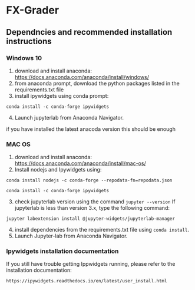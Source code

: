 # FX-Grader

## Dependncies and recommended installation instructions

### Windows 10
1) download and install anaconda: https://docs.anaconda.com/anaconda/install/windows/
2) from anaconda prompt, download the python packages listed in the requirements.txt file
3) install ipywidgets using conda prompt:
```
conda install -c conda-forge ipywidgets

```
4) Launch jupyterlab from Anaconda Navigator.

if you have installed the latest anacoda version this should be enough

### MAC OS
1) download and install anaconda: https://docs.anaconda.com/anaconda/install/mac-os/
2) Install nodejs and Ipywidgets using:
```
conda install nodejs -c conda-forge --repodata-fn=repodata.json

conda install -c conda-forge ipywidgets

```
3) check jupyterlab version using the command `jupyter --version`
If jupyterlab is less than version 3.x, type the following command:
```
jupyter labextension install @jupyter-widgets/jupyterlab-manager
```
4) install dependencies from the requirements.txt file using `conda install`.
5) Launch Jupyter-lab from Anaconda Navigator.


### Ipywidgets installation documentation
If you still have trouble getting Ippwidgets running, please refer to the installation documentation: 

`https://ipywidgets.readthedocs.io/en/latest/user_install.html`



